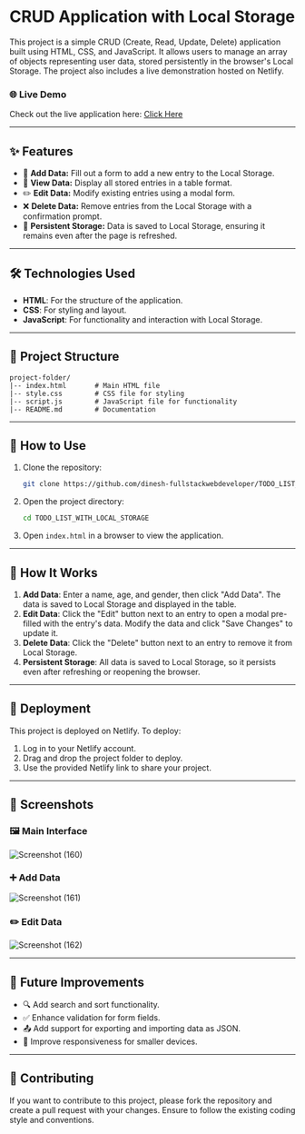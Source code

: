 # CRUD Application with Local Storage

This project is a simple CRUD (Create, Read, Update, Delete) application built using HTML, CSS, and JavaScript. It allows users to manage an array of objects representing user data, stored persistently in the browser's Local Storage. The project also includes a live demonstration hosted on Netlify.

### 🌐 Live Demo
Check out the live application here: [Click Here](https://dinesh-todolist-with-localstorage.netlify.app/)

---

## ✨ Features

- 📝 **Add Data:** Fill out a form to add a new entry to the Local Storage.
- 👀 **View Data:** Display all stored entries in a table format.
- ✏️ **Edit Data:** Modify existing entries using a modal form.
- ❌ **Delete Data:** Remove entries from the Local Storage with a confirmation prompt.
- 💾 **Persistent Storage:** Data is saved to Local Storage, ensuring it remains even after the page is refreshed.

---

## 🛠️ Technologies Used

- **HTML**: For the structure of the application.
- **CSS**: For styling and layout.
- **JavaScript**: For functionality and interaction with Local Storage.

---

## 📂 Project Structure

```
project-folder/
|-- index.html       # Main HTML file
|-- style.css        # CSS file for styling
|-- script.js        # JavaScript file for functionality
|-- README.md        # Documentation
```

---

## 🚀 How to Use

1. Clone the repository:
   ```bash
   git clone https://github.com/dinesh-fullstackwebdeveloper/TODO_LIST_WITH_LOCAL_STORAGE.git
   ```

2. Open the project directory:
   ```bash
   cd TODO_LIST_WITH_LOCAL_STORAGE
   ```

3. Open `index.html` in a browser to view the application.

---

## 🧩 How It Works

1. **Add Data**: Enter a name, age, and gender, then click "Add Data". The data is saved to Local Storage and displayed in the table.
2. **Edit Data**: Click the "Edit" button next to an entry to open a modal pre-filled with the entry's data. Modify the data and click "Save Changes" to update it.
3. **Delete Data**: Click the "Delete" button next to an entry to remove it from Local Storage.
4. **Persistent Storage**: All data is saved to Local Storage, so it persists even after refreshing or reopening the browser.

---

## 🌟 Deployment

This project is deployed on Netlify. To deploy:

1. Log in to your Netlify account.
2. Drag and drop the project folder to deploy.
3. Use the provided Netlify link to share your project.

---

## 📸 Screenshots

### 🖼️ Main Interface

![Screenshot (160)](https://github.com/user-attachments/assets/8d15acea-db55-460f-9cab-84f5a880f53b)

### ➕ Add Data

![Screenshot (161)](https://github.com/user-attachments/assets/09f932fa-b829-4a6a-b151-c0d0d477d1c1)


### ✏️ Edit Data

![Screenshot (162)](https://github.com/user-attachments/assets/29d490ba-dcee-4432-b4bc-95590ddb3ad8)

---

## 🚀 Future Improvements

- 🔍 Add search and sort functionality.
- ✅ Enhance validation for form fields.
- 📤 Add support for exporting and importing data as JSON.
- 📱 Improve responsiveness for smaller devices.

---

## 🤝 Contributing

If you want to contribute to this project, please fork the repository and create a pull request with your changes. Ensure to follow the existing coding style and conventions.


